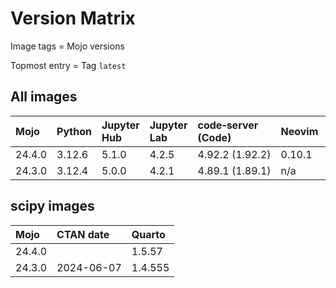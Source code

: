 # Version Matrix

Image tags = Mojo versions

Topmost entry = Tag `latest`

## All images

| Mojo   | Python     | Jupyter Hub | Jupyter Lab | code‑server (Code) | Neovim | Git    | Git LFS | Pandoc | Linux distro |
|:-------|:-----------|:------------|:------------|:-------------------|:-------|:-------|:--------|:-------|:-------------|
| 24.4.0 | 3.12.6     | 5.1.0       | 4.2.5       | 4.92.2 (1.92.2)    | 0.10.1 | 2.46.1 | 3.5.1   | 3.2    | Debian 12    |
| 24.3.0 | 3.12.4     | 5.0.0       | 4.2.1       | 4.89.1 (1.89.1)    | n/a    | 2.45.2 | 3.5.1   | 3.1.11 | Debian 12    |

## scipy images

| Mojo   | CTAN date  | Quarto  |
|:-------|:-----------|:--------|
| 24.4.0 |            | 1.5.57  |
| 24.3.0 | 2024-06-07 | 1.4.555 |
